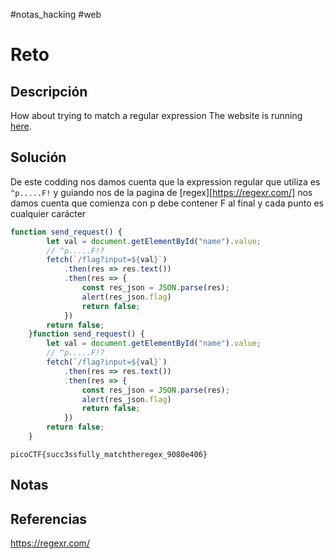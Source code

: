 #notas_hacking #web
# Reto
## Descripción
How about trying to match a regular expression The website is running [here](http://saturn.picoctf.net:61755/).
## Solución

De este codding nos damos cuenta que la expression regular que utiliza es `^p.....F!` y guiando nos de la pagina de [regex][https://regexr.com/] nos damos cuenta que comienza con p debe contener F al final y cada punto es cualquier carácter
```javascript
function send_request() {
		let val = document.getElementById("name").value;
		// ^p.....F!?
		fetch(`/flag?input=${val}`)
			.then(res => res.text())
			.then(res => {
				const res_json = JSON.parse(res);
				alert(res_json.flag)
				return false;
			})
		return false;
	}function send_request() {
		let val = document.getElementById("name").value;
		// ^p.....F!?
		fetch(`/flag?input=${val}`)
			.then(res => res.text())
			.then(res => {
				const res_json = JSON.parse(res);
				alert(res_json.flag)
				return false;
			})
		return false;
	}
```
`picoCTF{succ3ssfully_matchtheregex_9080e406}`
## Notas

## Referencias
https://regexr.com/